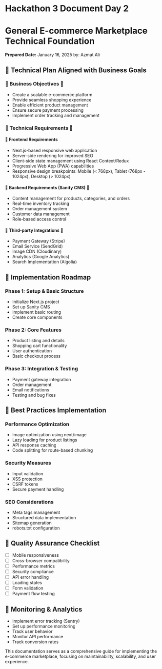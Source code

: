 # **Hackathon 3 Document  Day 2**

# General E-commerce Marketplace Technical Foundation
**Prepared Date:** January 16, 2025   by: Azmat Ali

## 📌  Technical Plan Aligned with Business Goals

### 🌟 Business Objectives 🌟
- Create a scalable e-commerce platform
- Provide seamless shopping experience
- Enable efficient product management
- Ensure secure payment processing
- Implement order tracking and management

### 🌟 Technical Requirements 🌟

#### 🌟 Frontend Requirements
- Next.js-based responsive web application
- Server-side rendering for improved SEO
- Client-side state management using React Context/Redux
- Progressive Web App (PWA) capabilities
- Responsive design breakpoints: Mobile (< 768px), Tablet (768px - 1024px), Desktop (> 1024px)

#### 🌟 Backend Requirements (Sanity CMS) 🌟
- Content management for products, categories, and orders
- Real-time inventory tracking
- Order management system
- Customer data management
- Role-based access control

#### 🌟 Third-party Integrations 🌟
- Payment Gateway (Stripe)
- Email Service (SendGrid)
- Image CDN (Cloudinary)
- Analytics (Google Analytics)
- Search Implementation (Algolia)

## 📌  Implementation Roadmap

### Phase 1: Setup & Basic Structure
- Initialize Next.js project
- Set up Sanity CMS
- Implement basic routing
- Create core components

### Phase 2: Core Features
- Product listing and details
- Shopping cart functionality
- User authentication
- Basic checkout process

### Phase 3: Integration & Testing
- Payment gateway integration
- Order management
- Email notifications
- Testing and bug fixes

## 📌  Best Practices Implementation

### Performance Optimization
- Image optimization using next/image
- Lazy loading for product listings
- API response caching
- Code splitting for route-based chunking

### Security Measures
- Input validation
- XSS protection
- CSRF tokens
- Secure payment handling

### SEO Considerations
- Meta tags management
- Structured data implementation
- Sitemap generation
- robots.txt configuration

## 📌  Quality Assurance Checklist

- [ ] Mobile responsiveness
- [ ] Cross-browser compatibility
- [ ] Performance metrics
- [ ] Security compliance
- [ ] API error handling
- [ ] Loading states
- [ ] Form validation
- [ ] Payment flow testing

## 📌  Monitoring & Analytics

- Implement error tracking (Sentry)
- Set up performance monitoring
- Track user behavior
- Monitor API performance
- Track conversion rates

This documentation serves as a comprehensive guide for implementing the e-commerce marketplace, focusing on maintainability, scalability, and user experience.
